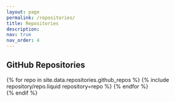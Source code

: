 ```yaml
---
layout: page
permalink: /repositories/
title: Repositories
description: 
nav: true
nav_order: 4
---
```




## GitHub Repositories

<div class="repositories d-flex flex-wrap flex-md-row flex-column justify-content-between align-items-center">
  {% for repo in site.data.repositories.github_repos %}
    {% include repository/repo.liquid repository=repo %}
  {% endfor %}
</div>
{% endif %}
